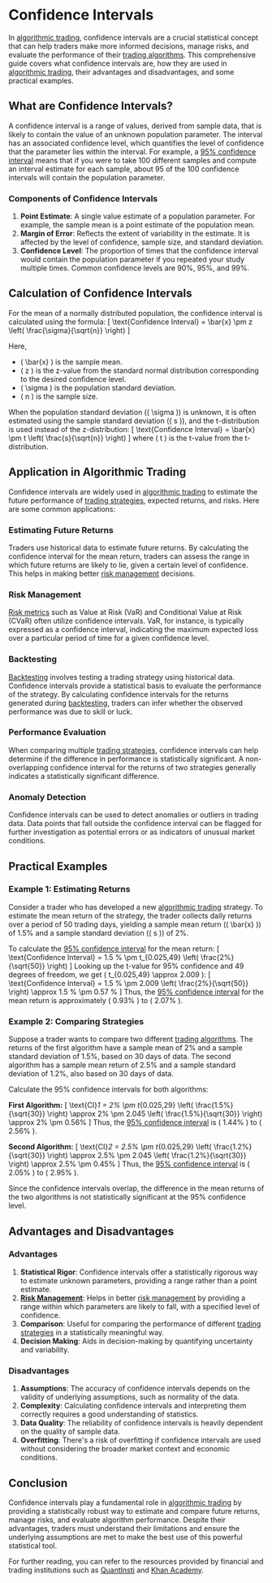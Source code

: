 # Confidence Intervals

In [algorithmic trading](../a/algorithmic_trading.md), confidence intervals are a crucial statistical concept that can help traders make more informed decisions, manage risks, and evaluate the performance of their [trading algorithms](../t/trading_algorithms.md). This comprehensive guide covers what confidence intervals are, how they are used in [algorithmic trading](../a/algorithmic_trading.md), their advantages and disadvantages, and some practical examples.

## What are Confidence Intervals?

A confidence interval is a range of values, derived from sample data, that is likely to contain the value of an unknown population parameter. The interval has an associated confidence level, which quantifies the level of confidence that the parameter lies within the interval. For example, a [95% confidence interval](../1/95%_confidence_interval.md) means that if you were to take 100 different samples and compute an interval estimate for each sample, about 95 of the 100 confidence intervals will contain the population parameter.

### Components of Confidence Intervals

1. **Point Estimate**: A single value estimate of a population parameter. For example, the sample mean is a point estimate of the population mean.
2. **Margin of Error**: Reflects the extent of variability in the estimate. It is affected by the level of confidence, sample size, and standard deviation.
3. **Confidence Level**: The proportion of times that the confidence interval would contain the population parameter if you repeated your study multiple times. Common confidence levels are 90%, 95%, and 99%.

## Calculation of Confidence Intervals

For the mean of a normally distributed population, the confidence interval is calculated using the formula:
\[ \text{Confidence Interval} = \bar{x} \pm z \left( \frac{\sigma}{\sqrt{n}} \right) \]

Here,
- \( \bar{x} \) is the sample mean.
- \( z \) is the z-value from the standard normal distribution corresponding to the desired confidence level.
- \( \sigma \) is the population standard deviation.
- \( n \) is the sample size.

When the population standard deviation (\( \sigma \)) is unknown, it is often estimated using the sample standard deviation (\( s \)), and the t-distribution is used instead of the z-distribution:
\[ \text{Confidence Interval} = \bar{x} \pm t \left( \frac{s}{\sqrt{n}} \right) \]
where \( t \) is the t-value from the t-distribution.

## Application in Algorithmic Trading

Confidence intervals are widely used in [algorithmic trading](../a/algorithmic_trading.md) to estimate the future performance of [trading strategies](../t/trading_strategies.md), expected returns, and risks. Here are some common applications:

### Estimating Future Returns

Traders use historical data to estimate future returns. By calculating the confidence interval for the mean return, traders can assess the range in which future returns are likely to lie, given a certain level of confidence. This helps in making better [risk management](../r/risk_management.md) decisions.

### Risk Management

[Risk metrics](../r/risk_metrics.md) such as Value at Risk (VaR) and Conditional Value at Risk (CVaR) often utilize confidence intervals. VaR, for instance, is typically expressed as a confidence interval, indicating the maximum expected loss over a particular period of time for a given confidence level.

### Backtesting

[Backtesting](../b/backtesting.md) involves testing a trading strategy using historical data. Confidence intervals provide a statistical basis to evaluate the performance of the strategy. By calculating confidence intervals for the returns generated during [backtesting](../b/backtesting.md), traders can infer whether the observed performance was due to skill or luck.

### Performance Evaluation

When comparing multiple [trading strategies](../t/trading_strategies.md), confidence intervals can help determine if the difference in performance is statistically significant. A non-overlapping confidence interval for the returns of two strategies generally indicates a statistically significant difference.

### Anomaly Detection

Confidence intervals can be used to detect anomalies or outliers in trading data. Data points that fall outside the confidence interval can be flagged for further investigation as potential errors or as indicators of unusual market conditions.

## Practical Examples

### Example 1: Estimating Returns

Consider a trader who has developed a new [algorithmic trading](../a/algorithmic_trading.md) strategy. To estimate the mean return of the strategy, the trader collects daily returns over a period of 50 trading days, yielding a sample mean return (\( \bar{x} \)) of 1.5% and a sample standard deviation (\( s \)) of 2%.

To calculate the [95% confidence interval](../1/95%_confidence_interval.md) for the mean return:
\[ \text{Confidence Interval} = 1.5 \% \pm t_{0.025,49} \left( \frac{2\%}{\sqrt{50}} \right) \]
Looking up the t-value for 95% confidence and 49 degrees of freedom, we get \( t_{0.025,49} \approx 2.009 \):
\[ \text{Confidence Interval} = 1.5 \% \pm 2.009 \left( \frac{2\%}{\sqrt{50}} \right) \approx 1.5 \% \pm 0.57 \% \]
Thus, the [95% confidence interval](../1/95%_confidence_interval.md) for the mean return is approximately \( 0.93\% \) to \( 2.07\% \).

### Example 2: Comparing Strategies

Suppose a trader wants to compare two different [trading algorithms](../t/trading_algorithms.md). The returns of the first algorithm have a sample mean of 2% and a sample standard deviation of 1.5%, based on 30 days of data. The second algorithm has a sample mean return of 2.5% and a sample standard deviation of 1.2%, also based on 30 days of data.

Calculate the 95% confidence intervals for both algorithms:

**First Algorithm:**
\[ \text{CI}_1 = 2\% \pm t_{0.025,29} \left( \frac{1.5\%}{\sqrt{30}} \right) \approx 2\% \pm 2.045 \left( \frac{1.5\%}{\sqrt{30}} \right) \approx 2\% \pm 0.56\% \]
Thus, the [95% confidence interval](../1/95%_confidence_interval.md) is \( 1.44\% \) to \( 2.56\% \).

**Second Algorithm:**
\[ \text{CI}_2 = 2.5\% \pm t_{0.025,29} \left( \frac{1.2\%}{\sqrt{30}} \right) \approx 2.5\% \pm 2.045 \left( \frac{1.2\%}{\sqrt{30}} \right) \approx 2.5\% \pm 0.45\% \]
Thus, the [95% confidence interval](../1/95%_confidence_interval.md) is \( 2.05\% \) to \( 2.95\% \).

Since the confidence intervals overlap, the difference in the mean returns of the two algorithms is not statistically significant at the 95% confidence level.

## Advantages and Disadvantages

### Advantages

1. **Statistical Rigor**: Confidence intervals offer a statistically rigorous way to estimate unknown parameters, providing a range rather than a point estimate.
2. **[Risk Management](../r/risk_management.md)**: Helps in better [risk management](../r/risk_management.md) by providing a range within which parameters are likely to fall, with a specified level of confidence.
3. **Comparison**: Useful for comparing the performance of different [trading strategies](../t/trading_strategies.md) in a statistically meaningful way.
4. **Decision Making**: Aids in decision-making by quantifying uncertainty and variability.

### Disadvantages

1. **Assumptions**: The accuracy of confidence intervals depends on the validity of underlying assumptions, such as normality of the data.
2. **Complexity**: Calculating confidence intervals and interpreting them correctly requires a good understanding of statistics.
3. **Data Quality**: The reliability of confidence intervals is heavily dependent on the quality of sample data.
4. **Overfitting**: There's a risk of overfitting if confidence intervals are used without considering the broader market context and economic conditions.

## Conclusion

Confidence intervals play a fundamental role in [algorithmic trading](../a/algorithmic_trading.md) by providing a statistically robust way to estimate and compare future returns, manage risks, and evaluate algorithm performance. Despite their advantages, traders must understand their limitations and ensure the underlying assumptions are met to make the best use of this powerful statistical tool.

For further reading, you can refer to the resources provided by financial and trading institutions such as [QuantInsti](https://www.quantinsti.com/) and [Khan Academy](https://www.khanacademy.org/math/statistics-probability/confidence-intervals-z).
